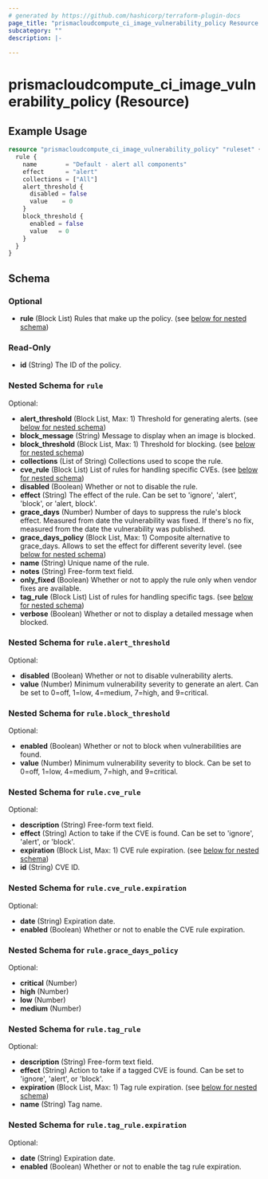 ```yaml
---
# generated by https://github.com/hashicorp/terraform-plugin-docs
page_title: "prismacloudcompute_ci_image_vulnerability_policy Resource - terraform-provider-prismacloudcompute"
subcategory: ""
description: |-
  
---
```


# prismacloudcompute_ci_image_vulnerability_policy (Resource)



## Example Usage

```terraform
resource "prismacloudcompute_ci_image_vulnerability_policy" "ruleset" {
  rule {
    name        = "Default - alert all components"
    effect      = "alert"
    collections = ["All"]
    alert_threshold {
      disabled = false
      value    = 0
    }
    block_threshold {
      enabled = false
      value   = 0
    }
  }
}
```

<!-- schema generated by tfplugindocs -->
## Schema

### Optional

- **rule** (Block List) Rules that make up the policy. (see [below for nested schema](#nestedblock--rule))

### Read-Only

- **id** (String) The ID of the policy.

<a id="nestedblock--rule"></a>
### Nested Schema for `rule`

Optional:

- **alert_threshold** (Block List, Max: 1) Threshold for generating alerts. (see [below for nested schema](#nestedblock--rule--alert_threshold))
- **block_message** (String) Message to display when an image is blocked.
- **block_threshold** (Block List, Max: 1) Threshold for blocking. (see [below for nested schema](#nestedblock--rule--block_threshold))
- **collections** (List of String) Collections used to scope the rule.
- **cve_rule** (Block List) List of rules for handling specific CVEs. (see [below for nested schema](#nestedblock--rule--cve_rule))
- **disabled** (Boolean) Whether or not to disable the rule.
- **effect** (String) The effect of the rule. Can be set to 'ignore', 'alert', 'block', or 'alert, block'.
- **grace_days** (Number) Number of days to suppress the rule's block effect. Measured from date the vulnerability was fixed. If there's no fix, measured from the date the vulnerability was published.
- **grace_days_policy** (Block List, Max: 1) Composite alternative to grace_days. Allows to set the effect for different severity level. (see [below for nested schema](#nestedblock--rule--grace_days_policy))
- **name** (String) Unique name of the rule.
- **notes** (String) Free-form text field.
- **only_fixed** (Boolean) Whether or not to apply the rule only when vendor fixes are available.
- **tag_rule** (Block List) List of rules for handling specific tags. (see [below for nested schema](#nestedblock--rule--tag_rule))
- **verbose** (Boolean) Whether or not to display a detailed message when blocked.

<a id="nestedblock--rule--alert_threshold"></a>
### Nested Schema for `rule.alert_threshold`

Optional:

- **disabled** (Boolean) Whether or not to disable vulnerability alerts.
- **value** (Number) Minimum vulnerability severity to generate an alert. Can be set to 0=off, 1=low, 4=medium, 7=high, and 9=critical.


<a id="nestedblock--rule--block_threshold"></a>
### Nested Schema for `rule.block_threshold`

Optional:

- **enabled** (Boolean) Whether or not to block when vulnerabilities are found.
- **value** (Number) Minimum vulnerability severity to block. Can be set to 0=off, 1=low, 4=medium, 7=high, and 9=critical.


<a id="nestedblock--rule--cve_rule"></a>
### Nested Schema for `rule.cve_rule`

Optional:

- **description** (String) Free-form text field.
- **effect** (String) Action to take if the CVE is found. Can be set to 'ignore', 'alert', or 'block'.
- **expiration** (Block List, Max: 1) CVE rule expiration. (see [below for nested schema](#nestedblock--rule--cve_rule--expiration))
- **id** (String) CVE ID.

<a id="nestedblock--rule--cve_rule--expiration"></a>
### Nested Schema for `rule.cve_rule.expiration`

Optional:

- **date** (String) Expiration date.
- **enabled** (Boolean) Whether or not to enable the CVE rule expiration.



<a id="nestedblock--rule--grace_days_policy"></a>
### Nested Schema for `rule.grace_days_policy`

Optional:

- **critical** (Number)
- **high** (Number)
- **low** (Number)
- **medium** (Number)


<a id="nestedblock--rule--tag_rule"></a>
### Nested Schema for `rule.tag_rule`

Optional:

- **description** (String) Free-form text field.
- **effect** (String) Action to take if a tagged CVE is found. Can be set to 'ignore', 'alert', or 'block'.
- **expiration** (Block List, Max: 1) Tag rule expiration. (see [below for nested schema](#nestedblock--rule--tag_rule--expiration))
- **name** (String) Tag name.

<a id="nestedblock--rule--tag_rule--expiration"></a>
### Nested Schema for `rule.tag_rule.expiration`

Optional:

- **date** (String) Expiration date.
- **enabled** (Boolean) Whether or not to enable the tag rule expiration.


